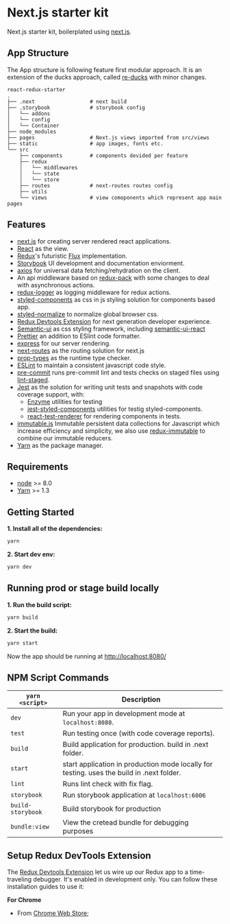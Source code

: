 # Next.js starter kit

Next.js starter kit, boilerplated using [next.js](https://github.com/zeit/next.js/).

## App Structure

The App structure is following feature first modular approach.
It is an extension of the ducks approach, called [re-ducks](https://github.com/alexnm/re-ducks) with minor changes.

```
react-redux-starter
.
├── .next                  # next build
├── .storybook             # storybook config
│   └── addons
│   └── config
│   └── Container
├── node_modules
├── pages                  # Next.js views imported from src/views
├── static                 # app images, fonts etc.
└── src
    ├── components         # components devided per feature
    ├── redux
    │   └── middlewares
    │   └── state
    │   └── store
    ├── routes             # next-routes routes config
    ├── utils
    └── views              # view comoponents which represent app main pages
```

## Features

+ [next.js](https://github.com/zeit/next.js/) for creating server rendered react applications.
+ [React](https://facebook.github.io/react/) as the view.
+ [Redux](https://github.com/reactjs/redux)'s futuristic [Flux](https://facebook.github.io/react/blog/2014/05/06/flux.html) implementation.
+ [Storybook](https://storybook.js.org/) UI development and documentation enviorment.
+ [axios](https://github.com/mzabriskie/axios) for universal data fetching/rehydration on the client.
+ An api middleware based on [redux-pack](https://github.com/lelandrichardson/redux-pack) with some changes to deal with asynchronous actions.
+ [redux-logger](https://github.com/evgenyrodionov/redux-logger) as logging middleware for redux actions.
+ [styled-components](https://github.com/styled-components/styled-components) as css in js styling solution for components based app.
+ [styled-normalize](https://github.com/sergeysova/styled-normalize) to normalize global browser css.
+ [Redux Devtools Extension](https://github.com/zalmoxisus/redux-devtools-extension) for next generation developer experience.
+ [Semantic-ui](https://semantic-ui.com/) as css styling framework, including [semantic-ui-react](https://react.semantic-ui.com/introduction)
+ [Prettier](https://github.com/prettier/prettier) an addition to ESlint code formatter.
+ [express](https://github.com/expressjs/express) for our server rendering.
+ [next-routes](https://github.com/fridays/next-routes) as the routing solution for next.js
+ [prop-types](https://github.com/facebook/prop-types) as the runtime type checker.
+ [ESLint](http://eslint.org/) to maintain a consistent javascript code style.
+ [pre-commit](https://github.com/observing/pre-commit) runs pre-commit lint and tests checks on staged files using [lint-staged](https://github.com/okonet/lint-staged).
+ [Jest](https://facebook.github.io/jest/) as the solution for writing unit tests and snapshots with code coverage support, with: 
  - [Enzyme](https://github.com/airbnb/enzyme) utilities for testing 
  - [jest-styled-components](https://github.com/styled-components/jest-styled-components) utilities for testig styled-components.
  - [react-test-renderer](https://github.com/facebook/react/tree/master/packages/react-test-renderer) for rendering components in tests.
+ [immutable.js](https://github.com/facebook/immutable-js/) Immutable persistent data collections for Javascript which increase efficiency and simplicity, we also use [redux-immutable](https://github.com/gajus/redux-immutable) to combine our immutable reducers.
+ [Yarn](https://yarnpkg.com/lang/en/) as the package manager.

## Requirements

* [node](https://nodejs.org/en/) >= 8.0
* [Yarn](https://yarnpkg.com/en/) >= 1.3

## Getting Started

**1. Install all of the dependencies:**

```bash
yarn
```

**2. Start dev env:**

```bash
yarn dev 
```

## Running prod or stage build locally

**1. Run the build script:**

```bash
yarn build
```

**2. Start the build:**

```bash
yarn start
```

Now the app should be running at [http://localhost:8080/](http://localhost:8080/)

## NPM Script Commands

| `yarn <script>`    | Description                                                                                |
| ------------------ | ------------------------------------------------------------------------------------------ |
| `dev`            | Run your app in development mode at `localhost:8080`.           |
| `test`             | Run testing once (with code coverage reports).                                             |
| `build`       | Build application for production. build in .next folder.                                             |
| `start`       | start application in production mode locally for testing. uses the build in .next folder.                                             |                                       |
| `lint`             | Runs lint check with fix flag.                                             |
| `storybook`             | Run storybook application at `localhost:6006`                                             |
| `build-storybook`             | Build storybook for production                                             |
| `bundle:view`             | View the cretead bundle for debugging purposes                                             |

## Setup Redux DevTools Extension

The [Redux Devtools Extension](https://github.com/zalmoxisus/redux-devtools-extension) let us wire up our Redux app to a time-traveling debugger. It's enabled in development only. You can follow these installation guides to use it:

**For Chrome**

* From [Chrome Web Store](https://chrome.google.com/webstore/detail/redux-devtools/lmhkpmbekcpmknklioeibfkpmmfibljd);
